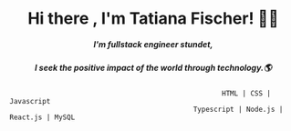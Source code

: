 <h1 align="center"> Hi there , I'm Tatiana Fischer! 👩👋 </h1>
<h5 align="center"> I'm fullstack engineer stundet, </h5>
<h5 align="center"> I seek the positive impact of the world through technology.🌎 </h5>



                                                        HTML | CSS | Javascript
                                                 Typescript | Node.js | React.js | MySQL


